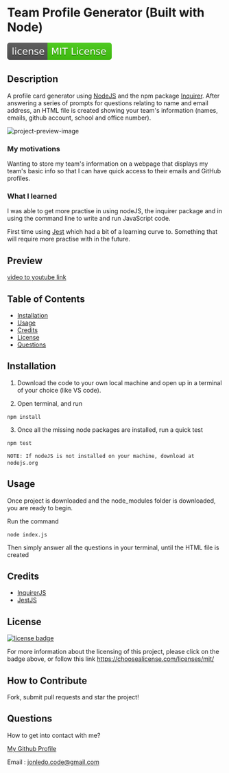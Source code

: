 # Team Profile Generator (Built with Node)

![license badge](./Assets/license-badge.svg)

## Description

A profile card generator using [NodeJS](https://nodejs.org/en/) and the npm package [Inquirer](https://www.npmjs.com/package/inquirer). After answering a series of prompts for questions relating to name and email address, an HTML file is created showing your team's information (names, emails, github account, school and office number).

![project-preview-image](./Assets/)

### My motivations

Wanting to store my team's information on a webpage that displays my team's basic info so that I can have quick access to their emails and GitHub profiles.

### What I learned

I was able to get more practise in using nodeJS, the inquirer package and in using the command line to write and run JavaScript code.

First time using [Jest](https://jestjs.io/) which had a bit of a learning curve to. Something that will require more practise with in the future.

## Preview

[video to youtube link](https://www.youtube.com/watch?v=VDeZXpyb7vg)

## Table of Contents

- [Installation](#installation)
- [Usage](#usage)
- [Credits](#credits)
- [License](#license)
- [Questions](#questions)

## Installation

1. Download the code to your own local machine and open up in a terminal of your choice (like VS code).

2. Open terminal, and run

```
npm install
```

3. Once all the missing node packages are installed, run a quick test

```
npm test
```

```
NOTE: If nodeJS is not installed on your machine, download at nodejs.org
```

## Usage

Once project is downloaded and the node_modules folder is downloaded, you are ready to begin.

Run the command

```
node index.js
```

Then simply answer all the questions in your terminal, until the HTML file is created

## Credits

- [InquirerJS](https://www.npmjs.com/package/inquirer)
- [JestJS](https://jestjs.io/)

## License

[![license badge](./license-badge.svg)](https://choosealicense.com/licenses/mit/)

For more information about the licensing of this project, please click on the badge above, or follow this link https://choosealicense.com/licenses/mit/

## How to Contribute

Fork, submit pull requests and star the project!

## Questions

How to get into contact with me?

[My Github Profile](https://github.com/Jon-Ledo)

Email : jonledo.code@gmail.com
